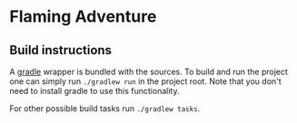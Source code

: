 Flaming Adventure
=================

Build instructions
------------------

A [gradle](http://www.gradle.org/) wrapper is bundled with the sources. To
build and run the project one can simply run `./gradlew run` in the project
root. Note that you don't need to install gradle to use this functionality.

For other possible build tasks run `./gradlew tasks`.
